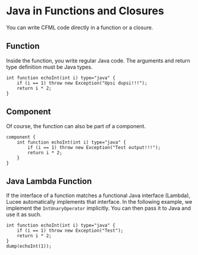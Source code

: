 <!--
{
  "title": "Java in Functions and Closures",
  "id": "java-in-functions-and-closures",
  "since": "6.0",
  "description": "Learn how to write CFML code directly in a function or a closure with Java types in Lucee. This guide demonstrates how to define functions and components with Java types, and how to use Java lambda functions within Lucee. You will see examples of how to handle exceptions, define return types, and implement functional Java interfaces (Lambdas) seamlessly.",
  "keywords": [
    "function",
    "java",
    "closures",
    "components",
    "lambda",
    "Lucee"
  ],
  "categories": [
    "java"
  ],
}
-->

# Java in Functions and Closures

You can write CFML code directly in a function or a closure.

## Function

Inside the function, you write regular Java code. The arguments and return type definition must be Java types.

```lucee
int function echoInt(int i) type="java" {
    if (i == 1) throw new Exception("Upsi dupsi!!!");
    return i * 2;
}
```

## Component

Of course, the function can also be part of a component.

```lucee
component {
    int function echoInt(int i) type="java" {
        if (i == 1) throw new Exception("Test output!!!");
        return i * 2;
    }
}
```

## Java Lambda Function

If the interface of a function matches a functional Java interface (Lambda), Lucee automatically implements that interface. In the following example, we implement the `IntUnaryOperator` implicitly. You can then pass it to Java and use it as such.

```lucee
int function echoInt(int i) type="java" {
    if (i == 1) throw new Exception("Test");
    return i * 2;
}
dump(echoInt(1));
```
